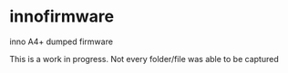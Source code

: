 # innofirmware
inno A4+ dumped firmware

This is a work in progress. Not every folder/file was able to be captured
